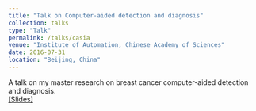 ```yaml
---
title: "Talk on Computer-aided detection and diagnosis"
collection: talks
type: "Talk"
permalink: /talks/casia
venue: "Institute of Automation, Chinese Academy of Sciences"
date: 2016-07-31
location: "Beijing, China"
---
```


A talk on my master research on breast cancer computer-aided detection and diagnosis.<br>
[[Slides]](http://roger-zhe-li.github.io/files/casia.pptx)

